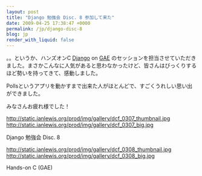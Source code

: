 ```yaml
---
layout: post
title: "Django 勉強会 Disc. 8 参加して来た"
date: 2009-04-25 17:38:47 +0000
permalink: /jp/django-disc-8
blog: jp
render_with_liquid: false
---
```


。。というか、ハンズオンC [Django](http://www.djangoproject.com/) on
[GAE](http://code.google.com/appengine/)
のセッションを担当させていただきました。まさかこんなに人気があると思わなかったけど、皆さんはびっくりするほど勢いを持ってきて、感動しました。

Pollsというアプリを動かすまで出来た人がほとんどで、すごくうれしい思い出ができました。

みなさんお疲れ様でした！

<div class="lightbox" data-align="left">

<http://static.ianlewis.org/prod/img/gallery/dcf_0307_thumbnail.jpg>
<http://static.ianlewis.org/prod/img/gallery/dcf_0307_big.jpg>

Django 勉強会 Disc. 8

</div>

<div class="lightbox" data-align="left">

<http://static.ianlewis.org/prod/img/gallery/dcf_0308_thumbnail.jpg>
<http://static.ianlewis.org/prod/img/gallery/dcf_0308_big.jpg>

Hands-on C (GAE)

</div>
